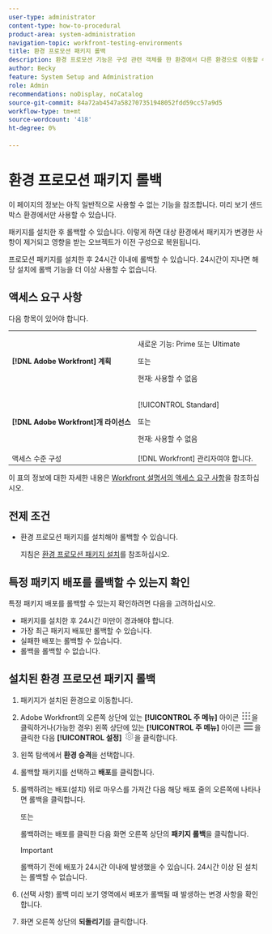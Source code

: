 ```yaml
---
user-type: administrator
content-type: how-to-procedural
product-area: system-administration
navigation-topic: workfront-testing-environments
title: 환경 프로모션 패키지 롤백
description: 환경 프로모션 기능은 구성 관련 객체를 한 환경에서 다른 환경으로 이동할 수 있는 기능을 제공하기 위한 것입니다. 대상 환경에서 설치된 프로모션 패키지를 롤백하는 방법에 대해 알아봅니다.
author: Becky
feature: System Setup and Administration
role: Admin
recommendations: noDisplay, noCatalog
source-git-commit: 84a72ab4547a582707351948052fdd59cc57a9d5
workflow-type: tm+mt
source-wordcount: '418'
ht-degree: 0%

---
```


# 환경 프로모션 패키지 롤백

<span class="preview">이 페이지의 정보는 아직 일반적으로 사용할 수 없는 기능을 참조합니다. 미리 보기 샌드박스 환경에서만 사용할 수 있습니다.</span>

패키지를 설치한 후 롤백할 수 있습니다. 이렇게 하면 대상 환경에서 패키지가 변경한 사항이 제거되고 영향을 받는 오브젝트가 이전 구성으로 복원됩니다.

프로모션 패키지를 설치한 후 24시간 이내에 롤백할 수 있습니다. 24시간이 지나면 해당 설치에 롤백 기능을 더 이상 사용할 수 없습니다.

## 액세스 요구 사항

다음 항목이 있어야 합니다.

<table>
  <tr>
   <td><strong>[!DNL Adobe Workfront] 계획</strong>
   </td>
   <td> <p>새로운 기능: Prime 또는 Ultimate</p><p>또는</p><p>현재: 사용할 수 없음</p>
   </td>
  </tr>
  <tr>
   <td><strong>[!DNL Adobe Workfront]개 라이선스</strong>
   </td>
   <td> <p>[!UICONTROL Standard]</p><p>또는</p><p>현재: 사용할 수 없음</p>
   </td>
  </tr>
   <tr>
   <td>액세스 수준 구성
   </td>
   <td>[!DNL Workfront] 관리자여야 합니다.
   </td>
  </tr>
</table>

이 표의 정보에 대한 자세한 내용은 [Workfront 설명서의 액세스 요구 사항](/help/quicksilver/administration-and-setup/add-users/access-levels-and-object-permissions/access-level-requirements-in-documentation.md)을 참조하십시오.

## 전제 조건

* 환경 프로모션 패키지를 설치해야 롤백할 수 있습니다.

  지침은 [환경 프로모션 패키지 설치](/help/quicksilver/administration-and-setup/set-up-workfront/workfront-testing-environments/environment-promotion-install-package.md)를 참조하십시오.


## 특정 패키지 배포를 롤백할 수 있는지 확인

특정 패키지 배포를 롤백할 수 있는지 확인하려면 다음을 고려하십시오.

* 패키지를 설치한 후 24시간 미만이 경과해야 합니다.
* 가장 최근 패키지 배포만 롤백할 수 있습니다.
* 실패한 배포는 롤백할 수 있습니다.
* 롤백을 롤백할 수 없습니다.


## 설치된 환경 프로모션 패키지 롤백

1. 패키지가 설치된 환경으로 이동합니다.
1. Adobe Workfront의 오른쪽 상단에 있는 **[!UICONTROL 주 메뉴]** 아이콘 ![주 메뉴](/help/_includes/assets/main-menu-icon.png)을 클릭하거나(가능한 경우) 왼쪽 상단에 있는 **[!UICONTROL 주 메뉴]** 아이콘 ![주 메뉴](/help/_includes/assets/main-menu-icon-left-nav.png)을 클릭한 다음 **[!UICONTROL 설정]** ![설정 아이콘](/help/_includes/assets/gear-icon-setup.png)을 클릭합니다.
1. 왼쪽 탐색에서 **환경 승격**&#x200B;을 선택합니다.
1. 롤백할 패키지를 선택하고 **배포**&#x200B;를 클릭합니다.
1. 롤백하려는 배포(설치) 위로 마우스를 가져간 다음 해당 배포 줄의 오른쪽에 나타나면 롤백을 클릭합니다.

   또는

   롤백하려는 배포를 클릭한 다음 화면 오른쪽 상단의 **패키지 롤백**&#x200B;을 클릭합니다.

   >[!IMPORTANT]
   >
   >롤백하기 전에 배포가 24시간 이내에 발생했을 수 있습니다. 24시간 이상 된 설치는 롤백할 수 없습니다.

1. (선택 사항) 롤백 미리 보기 영역에서 배포가 롤백될 때 발생하는 변경 사항을 확인합니다.
1. 화면 오른쪽 상단의 **되돌리기**&#x200B;를 클릭합니다.








